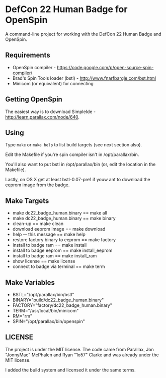 # DefCon 22 Human Badge for OpenSpin

A command-line project for working with the DefCon 22 Human Badge and
OpenSpin.

## Requirements
* OpenSpin compiler - https://code.google.com/p/open-source-spin-compiler/
* Brad's Spin Tools loader (bstl) - http://www.fnarfbargle.com/bst.html
* Minicom (or equivalent) for connecting

## Getting OpenSpin
The easiest way is to download SimpleIde -
http://learn.parallax.com/node/640.

## Using
Type `make` or `make help` to list build targets (see next section
also).

Edit the Makefile if you're spin compiler isn't in /opt/parallax/bin.

You'll also want to put bstl in /opt/parallax/bin (or, edit the
location in the Makefile).

Lastly, on OS X get at least bstl-0.07-pre1 if youw ant to download
the eeprom image from the badge.

## Make Targets
* make dc22_badge_human.binary     == make all
* make dc22_badge_human.binary     == make binary
* clean-up                         == make clean
* download eeprom image            == make download
* help -- this message             == make help
* restore factory binary to eeprom == make factory
* install to badge ram             == make install
* install to badge eeprom          == make install_eeprom
* install to badge ram             == make install_ram
* show license                     == make license
* connect to badge via terminal    == make term

## Make Variables
* BSTL="/opt/parallax/bin/bstl"
* BINARY="build/dc22_badge_human.binary"
* FACTORY="factory/dc22_badge_human.binary"
* TERM="/usr/local/bin/minicom"
* RM="rm"
* SPIN="/opt/parallax/bin/openspin"

## LICENSE
The project is under the MIT license. The code came from Parallax, Jon
"JonnyMac" McPhalen and Ryan "1o57" Clarke and was already under the
MIT license.

I added the build system and licensed it under the same terms.
